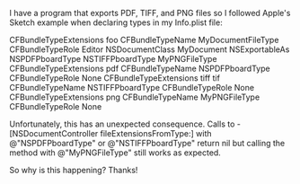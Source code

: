 

I have a program that exports PDF, TIFF, and PNG files so I followed Apple's Sketch example when declaring types in my     Info.plist file:

    
<dict>
     <key>CFBundleTypeExtensions</key>
     <array>
          <string>foo</string>
     </array>
     <key>CFBundleTypeName</key>
     <string>MyDocumentFileType</string>
     <key>CFBundleTypeRole</key>
     <string>Editor</string>
     <key>NSDocumentClass</key>
     <string>MyDocument</string>
     <key>NSExportableAs</key>
     <array>
          <string>NSPDFPboardType</string>
          <string>NSTIFFPboardType</string>
          <string>MyPNGFileType</string>
     </array>
</dict>
<dict>
     <key>CFBundleTypeExtensions</key>
     <array>
          <string>pdf</string>
     </array>
     <key>CFBundleTypeName</key>
     <string>NSPDFPboardType</string>
     <key>CFBundleTypeRole</key>
     <string>None</string>
</dict>
<dict>
     <key>CFBundleTypeExtensions</key>
     <array>
          <string>tiff</string>
          <string>tif</string>
     </array>
     <key>CFBundleTypeName</key>
     <string>NSTIFFPboardType</string>
     <key>CFBundleTypeRole</key>
     <string>None</string>
</dict>
<dict>
     <key>CFBundleTypeExtensions</key>
     <array>
          <string>png</string>
     </array>
     <key>CFBundleTypeName</key>
     <string>MyPNGFileType</string>
     <key>CFBundleTypeRole</key>
     <string>None</string>
</dict>


Unfortunately, this has an unexpected consequence.  Calls to     -[NSDocumentController fileExtensionsFromType:] with     @"NSPDFPboardType" or     @"NSTIFFPboardType" return     nil but calling the method with     @"MyPNGFileType" still works as expected.

So why is this happening?  Thanks!
